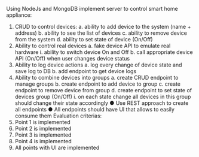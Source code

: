 Using NodeJs and MongoDB implement server to control smart home appliance:
1. CRUD to control devices:
a. ability to add device to the system (name + address)
b. ability to see the list of devices
c. ability to remove device from the system
d. ability to set state of device (On/Off)
2. Ability to control real devices
a. fake device API to emulate real hardware
i. ability to switch device On and Off
b. call appropriate device API (On/Off) when user changes device status
3. Ability to log device actions
a. log every change of device state and save log to DB
b. add endpoint to get device logs
4. Ability to combine devices into groups
a. create CRUD endpoint to manage groups
b. create endpoint to add device to group
c. create endpoint to remove device from group
d. create endpoint to set state of devices group (On/Off)
i. on each state change all devices in this group should change their state
accordingly
● Use REST approach to create all endpoints
● All endpoints should have UI that allows to easily consume them
Evaluation criterias:
1. Point 1 is implemented
2. Point 2 is implemented
3. Point 3 is implemented
4. Point 4 is implemented
5. All points with UI are implemented
